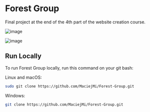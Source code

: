 # Forest Group
Final project at the end of the 4th part of the website creation course.

![image](https://github.com/MaciejMi/Forest-Group/assets/107648916/25ea72d3-c561-4695-ad63-beaa17d29534)

![image](https://github.com/MaciejMi/Forest-Group/assets/107648916/2551828c-891b-408a-9049-475de6d47400)

## Run Locally

To run Forest Group locally, run this command on your git bash:

Linux and macOS:
```bash
sudo git clone https://github.com/MaciejMi/Forest-Group.git
```

Windows:
```bash
git clone https://github.com/MaciejMi/Forest-Group.git
```
